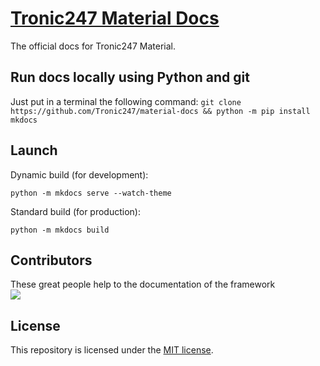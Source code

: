 # [Tronic247 Material Docs](https://material.tronic247.com/)
The official docs for Tronic247 Material.

## Run docs locally using Python and git
Just put in a terminal the following command:
`git clone https://github.com/Tronic247/material-docs && python -m pip install mkdocs`

## Launch
Dynamic build (for development):

`python -m mkdocs serve --watch-theme`

Standard build (for production):

`python -m mkdocs build`

## Contributors
These great people help to the documentation of the framework<br>
<a href="https://github.com/tronic247/material-docs/graphs/contributors">
  <img src="https://contrib.rocks/image?repo=tronic247/material-docs" />
</a>

## License
This repository is licensed under the [MIT license](LICENSE).
